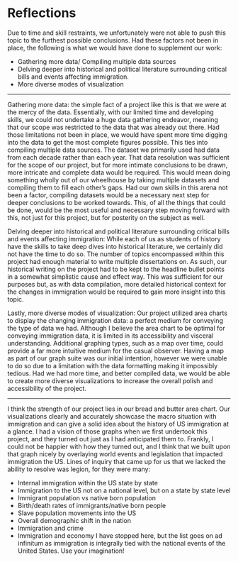 # Reflections

Due to time and skill restraints, we unfortunately were not able to push this topic to the furthest possible conclusions. Had these factors not been in place, the following is what we would have done to supplement our work:
* Gathering more data/ Compiling multiple data sources
* Delving deeper into historical and political literature surrounding critical bills and events affecting immigration.
* More diverse modes of visualization

---

Gathering more data: the simple fact of a project like this is that we were at the mercy of the data. Essentially, with our limited time and developing skills, we could not undertake a huge data gathering endeavor, meaning that our scope was restricted to the data that was already out there. Had those limitations not been in place, we would have spent more time digging into the data to get the most complete figures possible. This ties into compiling multiple data sources. The dataset we primarily used had data from each decade rather than each year. That data resolution was sufficient for the scope of our project, but for more intimate conclusions to be drawn, more intricate and complete data would be required. This would mean doing something wholly out of our wheelhouse by taking multiple datasets and compiling them to fill each other’s gaps. Had our own skills in this arena not been a factor, compiling datasets would be a necessary next step for deeper conclusions to be worked towards. This, of all the things that could be done, would be the most useful and necessary step moving forward with this, not just for this project, but for posterity on the subject as well.

Delving deeper into historical and political literature surrounding critical bills and events affecting immigration: While each of us as students of history have the skills to take deep dives into historical literature, we certainly did not have the time to do so. The number of topics encompassed within this project had enough material to write multiple dissertations on. As such, our historical writing on the project had to be kept to the headline bullet points in a somewhat simplistic cause and effect way. This was sufficient for our purposes but, as with data compilation, more detailed historical context for the changes in immigration would be required to gain more insight into this topic.

Lastly, more diverse modes of visualization: Our project utilized area charts to display the changing immigration data: a perfect medium for conveying the type of data we had. Although I believe the area chart to be optimal for conveying immigration data, it is limited in its accessibility and visceral understanding. Additional graphing types, such as a map over time, could provide a far more intuitive medium for the casual observer. Having a map as part of our graph suite was our initial intention, however we were unable to do so due to a limitation with the data formatting making it impossibly tedious. Had we had more time, and better compiled data, we would be able to create more diverse visualizations to increase the overall polish and accessibility of the project.

---

I think the strength of our project lies in our bread and butter area chart. Our visualizations clearly and accurately showcase the macro situation with immigration and can give a solid idea about the history of US immigration at a glance. I had a vision of those graphs when we first undertook this project, and they turned out just as I had anticipated them to. Frankly, I could not be happier with how they turned out, and I think that we built upon that graph nicely by overlaying world events and legislation that impacted immigration the US.
Lines of inquiry that came up for us that we lacked the ability to resolve was legion, for they were many:
* Internal immigration within the US state by state
* Immigration to the US not on a national level, but on a state by state level
* Immigrant population vs native born population
* Birth/death rates of immigrants/native born people
* Slave population movements into the US
* Overall demographic shift in the nation
* Immigration and crime
* Immigration and economy
I have stopped here, but the list goes on ad infinitum as immigration is integrally tied with the national events of the United States. Use your imagination!
